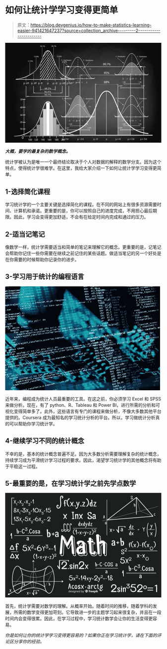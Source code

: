 # 如何让统计学学习变得更简单

> 原文：<https://blog.devgenius.io/how-to-make-statistics-learning-easier-941421647237?source=collection_archive---------2----------------------->

![](img/799e3f3f1db39fcf996982e4ef90485b.png)

***大概，要学的最复杂的数学概念。***

统计学被认为是唯一一个最终结论取决于个人对数据的解释的数学分支。因为这个特点，使得统计学很难学。在这里，我给大家介绍一下如何让统计学学习变得更简单。

## 1-选择简化课程

学习统计学的一个主要关键是选择简化的课程。在不同的网站上有很多资源需要时间、计算机和承诺。更重要的是，你可以按照自己的进度完成，不用担心最后期限。因此，学习会变得更加舒适，不会有在给定时间内完成和通过的压力。

## 2-适当记笔记

像数学一样，统计学需要适当和简单的笔记来理解它的概念。更重要的是，记笔记会帮助你记住一些你需要在继续之前记住的某些话题。做适当笔记的另一个好处是在你需要的时候帮助你记录你的进步。

## 3-学习用于统计的编程语言

![](img/f9368b60f8b9f8984e0d79348023d5e3.png)

近年来，编程成为统计人员最重要的工具。在这之前，你必须学习 Excel 和 SPSS 来做分析。现在，有了 python、R、Tableau 和 Power BI，进行所需的分析和可视化变得简单多了。此外，这些语言有专门的课程来做分析，不像大多数其他平台提供的。Coursera 成为最知名的学习统计分析的平台。所以，学习做统计分析真的可以帮助你学习统计学。

## 4-继续学习不同的统计概念

不幸的是，基本的统计概念普遍不足。因为大多数分析需要理解复杂的统计概念，持续学习成为平滑统计学习过程的要求。因此，渴望学习统计学的其他概念将有助于平稳这一过程。

## 5-最重要的是，在学习统计学之前先学点数学

![](img/ece332e1aeb5dc13d2ceff520f999bbb.png)

首先，统计学需要对数学的理解。从概率开始。随着时间的推移，随着学科的发展，所需的数学变得更加苛刻。它导致进一步的主题学习起来很复杂，并且在一段时间内会变得很累。因此，在学习过程中，学习统计数学会让你的生活变得更容易。

*你是如何让你的统计学学习变得更容易的？如果你正在学习统计学，请在下面的评论区分享你的经验。*